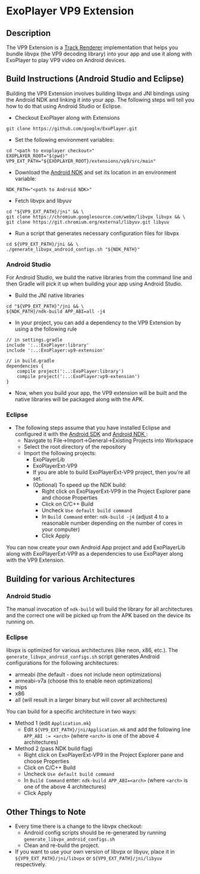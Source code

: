# ExoPlayer VP9 Extension #

## Description ##

The VP9 Extension is a [Track Renderer][] implementation that helps you bundle libvpx (the VP9 decoding library) into your app and use it along with ExoPlayer to play VP9 video on Android devices.

[Track Renderer]: http://google.github.io/ExoPlayer/doc/reference/com/google/android/exoplayer/TrackRenderer.html

## Build Instructions (Android Studio and Eclipse) ##

Building the VP9 Extension involves building libvpx and JNI bindings using the Android NDK and linking it into your app. The following steps will tell you how to do that using Android Studio or Eclipse.

* Checkout ExoPlayer along with Extensions

```
git clone https://github.com/google/ExoPlayer.git
```

* Set the following environment variables:

```
cd "<path to exoplayer checkout>"
EXOPLAYER_ROOT="$(pwd)"
VP9_EXT_PATH="${EXOPLAYER_ROOT}/extensions/vp9/src/main"
```

* Download the [Android NDK][] and set its location in an environment variable:

```
NDK_PATH="<path to Android NDK>"
```

* Fetch libvpx and libyuv

```
cd "${VP9_EXT_PATH}/jni" && \
git clone https://chromium.googlesource.com/webm/libvpx libvpx && \
git clone https://git.chromium.org/external/libyuv.git libyuv
```

* Run a script that generates necessary configuration files for libvpx

```
cd ${VP9_EXT_PATH}/jni && \
./generate_libvpx_android_configs.sh "${NDK_PATH}"
```

### Android Studio ###

For Android Studio, we build the native libraries from the command line and then Gradle will pick it up when building your app using Android Studio.

* Build the JNI native libraries

```
cd "${VP9_EXT_PATH}"/jni && \
${NDK_PATH}/ndk-build APP_ABI=all -j4
```

* In your project, you can add a dependency to the VP9 Extension by using a the following rule

```
// in settings.gradle
include ':..:ExoPlayer:library'
include ':..:ExoPlayer:vp9-extension'

// in build.gradle
dependencies {
    compile project(':..:ExoPlayer:library')
    compile project(':..:ExoPlayer:vp9-extension')
}
```

* Now, when you build your app, the VP9 extension will be built and the native libraries will be packaged along with the APK.

### Eclipse ###

* The following steps assume that you have installed Eclipse and configured it with the [Android SDK][] and [Android NDK ][]:
  * Navigate to File->Import->General->Existing Projects into Workspace
  * Select the root directory of the repository
  * Import the following projects:
    * ExoPlayerLib
    * ExoPlayerExt-VP9
    * If you are able to build ExoPlayerExt-VP9 project, then you're all set.
    * (Optional) To speed up the NDK build:
      * Right click on ExoPlayerExt-VP9 in the Project Explorer pane and choose Properties
      * Click on C/C++ Build
      * Uncheck `Use default build command`
      * In `Build Command` enter: `ndk-build -j4` (adjust 4 to a reasonable number depending on the number of cores in your computer)
      * Click Apply

You can now create your own Android App project and add ExoPlayerLib along with ExoPlayerExt-VP9 as a dependencies to use ExoPlayer along with the VP9 Extension.


[Android NDK]: https://developer.android.com/tools/sdk/ndk/index.html
<!---
Work around to point to two different links for the same text.
-->
[Android NDK ]: http://tools.android.com/recent/usingthendkplugin
[Android SDK]: http://developer.android.com/sdk/installing/index.html?pkg=tools

## Building for various Architectures ##

### Android Studio ###

The manual invocation of `ndk-build` will build the library for all architectures and the correct one will be picked up from the APK based on the device its running on.

### Eclipse  ###

libvpx is optimized for various architectures (like neon, x86, etc.). The `generate_libvpx_android_configs.sh` script generates Android configurations for the following architectures:

* armeabi (the default - does not include neon optimizations)
* armeabi-v7a (choose this to enable neon optimizations)
* mips
* x86
* all (will result in a larger binary but will cover all architectures)

You can build for a specific architecture in two ways:

* Method 1 (edit `Application.mk`)
  * Edit `${VP9_EXT_PATH}/jni/Application.mk` and add the following line `APP_ABI := <arch>` (where `<arch>` is one of the above 4 architectures)
* Method 2 (pass NDK build flag)
  * Right click on ExoPlayerExt-VP9 in the Project Explorer pane and choose Properties
  * Click on C/C++ Build
  * Uncheck `Use default build command`
  * In `Build Command` enter: `ndk-build APP_ABI=<arch>` (where `<arch>` is one of the above 4 architectures)
  * Click Apply

## Other Things to Note ##

* Every time there is a change to the libvpx checkout:
  * Android config scripts should be re-generated by running `generate_libvpx_android_configs.sh`
  * Clean and re-build the project.
* If you want to use your own version of libvpx or libyuv, place it in `${VP9_EXT_PATH}/jni/libvpx` or `${VP9_EXT_PATH}/jni/libyuv` respectively.

